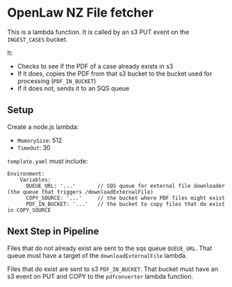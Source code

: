  # OpenLaw NZ File fetcher

 This is a lambda function. It is called by an s3 PUT event on the `INGEST_CASES` bucket.

 It:

- Checks to see if the PDF of a case already exists in s3
- If it does, copies the PDF from that s3 bucket to the bucket used for processing (`PDF_IN_BUCKET`)
- If it does not, sends it to an SQS queue

## Setup

Create a node.js lambda:

- `MemorySize`: 512
- `TimeOut`: 30

`template.yaml` must include:

    Environment:
        Variables:
          QUEUE_URL: '...'       // SQS queue for external file downloader (the queue that triggers /downloadExternalFile)
          COPY_SOURCE: '...'     // the bucket where PDF files might exist
          PDF_IN_BUCKET: '...'   // the bucket to copy files that do exist in COPY_SOURCE

## Next Step in Pipeline

Files that do not already exist are sent to the sqs queue `QUEUE_URL`. That queue must have a target of the `downloadExternalFile` lambda.

Files that do exist are sent to s3 `PDF_IN_BUCKET`. That bucket must have an s3 event on PUT and COPY to the `pdfconverter` lambda function.